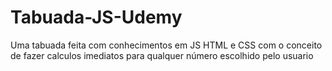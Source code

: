 # Tabuada-JS-Udemy
 Uma tabuada feita com conhecimentos em JS HTML e CSS com o conceito de fazer calculos imediatos para qualquer número escolhido pelo usuario
